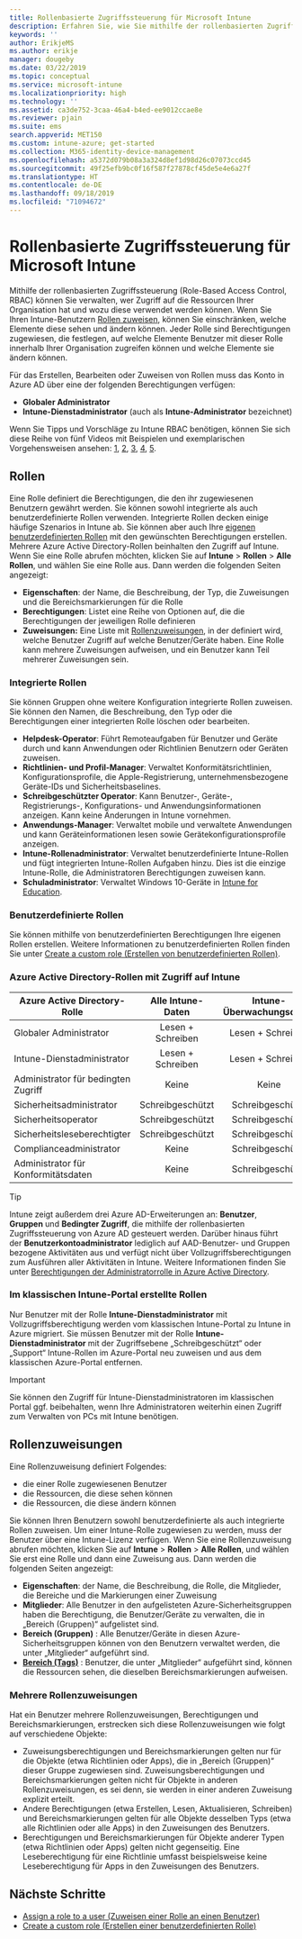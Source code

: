 ```yaml
---
title: Rollenbasierte Zugriffssteuerung für Microsoft Intune
description: Erfahren Sie, wie Sie mithilfe der rollenbasierten Zugriffssteuerung (Role-Based Access Control, RBAC) steuern können, wer in Microsoft Intune Aktionen ausführen und Änderungen vornehmen kann.
keywords: ''
author: ErikjeMS
ms.author: erikje
manager: dougeby
ms.date: 03/22/2019
ms.topic: conceptual
ms.service: microsoft-intune
ms.localizationpriority: high
ms.technology: ''
ms.assetid: ca3de752-3caa-46a4-b4ed-ee9012ccae8e
ms.reviewer: pjain
ms.suite: ems
search.appverid: MET150
ms.custom: intune-azure; get-started
ms.collection: M365-identity-device-management
ms.openlocfilehash: a5372d079b08a3a324d8ef1d98d26c07073ccd45
ms.sourcegitcommit: 49f25efb9bc0f16f587f27878cf45de5e4e6a27f
ms.translationtype: HT
ms.contentlocale: de-DE
ms.lasthandoff: 09/18/2019
ms.locfileid: "71094672"
---
```

# <a name="role-based-access-control-rbac-with-microsoft-intune"></a>Rollenbasierte Zugriffssteuerung für Microsoft Intune

Mithilfe der rollenbasierten Zugriffssteuerung (Role-Based Access Control, RBAC) können Sie verwalten, wer Zugriff auf die Ressourcen Ihrer Organisation hat und wozu diese verwendet werden können.  Wenn Sie Ihren Intune-Benutzern [Rollen zuweisen](assign-role.md), können Sie einschränken, welche Elemente diese sehen und ändern können. Jeder Rolle sind Berechtigungen zugewiesen, die festlegen, auf welche Elemente Benutzer mit dieser Rolle innerhalb Ihrer Organisation zugreifen können und welche Elemente sie ändern können.

Für das Erstellen, Bearbeiten oder Zuweisen von Rollen muss das Konto in Azure AD über eine der folgenden Berechtigungen verfügen:
- **Globaler Administrator**
- **Intune-Dienstadministrator** (auch als **Intune-Administrator** bezeichnet)

Wenn Sie Tipps und Vorschläge zu Intune RBAC benötigen, können Sie sich diese Reihe von fünf Videos mit Beispielen und exemplarischen Vorgehensweisen ansehen: [1](https://www.youtube.com/watch?v=5deXLMLcnKY), [2](https://www.youtube.com/watch?v=38dnMBLuxbQ), [3](https://www.youtube.com/watch?v=6vqg9cAkMbY), [4](https://www.youtube.com/watch?v=5yOLajFFMHE), [5](https://www.youtube.com/watch?v=P5DDvsSF4Wk).

## <a name="roles"></a>Rollen
Eine Rolle definiert die Berechtigungen, die den ihr zugewiesenen Benutzern gewährt werden.
Sie können sowohl integrierte als auch benutzerdefinierte Rollen verwenden. Integrierte Rollen decken einige häufige Szenarios in Intune ab. Sie können aber auch Ihre [eigenen benutzerdefinierten Rollen](create-custom-role.md) mit den gewünschten Berechtigungen erstellen. Mehrere Azure Active Directory-Rollen beinhalten den Zugriff auf Intune.
Wenn Sie eine Rolle abrufen möchten, klicken Sie auf **Intune** > **Rollen** > **Alle Rollen**, und wählen Sie eine Rolle aus. Dann werden die folgenden Seiten angezeigt:

- **Eigenschaften**: der Name, die Beschreibung, der Typ, die Zuweisungen und die Bereichsmarkierungen für die Rolle 
- **Berechtigungen**: Listet eine Reihe von Optionen auf, die die Berechtigungen der jeweiligen Rolle definieren
- **Zuweisungen:** Eine Liste mit [Rollenzuweisungen]( assign-role.md), in der definiert wird, welche Benutzer Zugriff auf welche Benutzer/Geräte haben. Eine Rolle kann mehrere Zuweisungen aufweisen, und ein Benutzer kann Teil mehrerer Zuweisungen sein.

### <a name="built-in-roles"></a>Integrierte Rollen
Sie können Gruppen ohne weitere Konfiguration integrierte Rollen zuweisen. Sie können den Namen, die Beschreibung, den Typ oder die Berechtigungen einer integrierten Rolle löschen oder bearbeiten.

- **Helpdesk-Operator**: Führt Remoteaufgaben für Benutzer und Geräte durch und kann Anwendungen oder Richtlinien Benutzern oder Geräten zuweisen.
- **Richtlinien- und Profil-Manager**: Verwaltet Konformitätsrichtlinien, Konfigurationsprofile, die Apple-Registrierung, unternehmensbezogene Geräte-IDs und Sicherheitsbaselines.
- **Schreibgeschützter Operator**: Kann Benutzer-, Geräte-, Registrierungs-, Konfigurations- und Anwendungsinformationen anzeigen. Kann keine Änderungen in Intune vornehmen.
- **Anwendungs-Manager**: Verwaltet mobile und verwaltete Anwendungen und kann Geräteinformationen lesen sowie Gerätekonfigurationsprofile anzeigen.
- **Intune-Rollenadministrator**: Verwaltet benutzerdefinierte Intune-Rollen und fügt integrierten Intune-Rollen Aufgaben hinzu. Dies ist die einzige Intune-Rolle, die Administratoren Berechtigungen zuweisen kann.
- **Schuladministrator**: Verwaltet Windows 10-Geräte in [Intune for Education](introduction-intune-education.md).

### <a name="custom-roles"></a>Benutzerdefinierte Rollen
Sie können mithilfe von benutzerdefinierten Berechtigungen Ihre eigenen Rollen erstellen. Weitere Informationen zu benutzerdefinierten Rollen finden Sie unter [Create a custom role (Erstellen von benutzerdefinierten Rollen)](create-custom-role.md).

### <a name="azure-active-directory-roles-with-intune-access"></a>Azure Active Directory-Rollen mit Zugriff auf Intune
| Azure Active Directory-Rolle | Alle Intune-Daten | Intune-Überwachungsdaten |
| --- | :---: | :---: |
| Globaler Administrator | Lesen + Schreiben | Lesen + Schreiben |
| Intune-Dienstadministrator | Lesen + Schreiben | Lesen + Schreiben |
| Administrator für bedingten Zugriff | Keine | Keine |
| Sicherheitsadministrator | Schreibgeschützt | Schreibgeschützt |
| Sicherheitsoperator | Schreibgeschützt | Schreibgeschützt |
| Sicherheitsleseberechtigter | Schreibgeschützt | Schreibgeschützt |
| Complianceadministrator | Keine | Schreibgeschützt |
| Administrator für Konformitätsdaten | Keine | Schreibgeschützt |

> [!TIP]
> Intune zeigt außerdem drei Azure AD-Erweiterungen an: **Benutzer**, **Gruppen** und **Bedingter Zugriff**, die mithilfe der rollenbasierten Zugriffssteuerung von Azure AD gesteuert werden. Darüber hinaus führt der **Benutzerkontoadministrator** lediglich auf AAD-Benutzer- und Gruppen bezogene Aktivitäten aus und verfügt nicht über Vollzugriffsberechtigungen zum Ausführen aller Aktivitäten in Intune. Weitere Informationen finden Sie unter [Berechtigungen der Administratorrolle in Azure Active Directory](https://docs.microsoft.com/azure/active-directory/active-directory-assign-admin-roles).
### <a name="roles-created-in-the-intune-classic-portal"></a>Im klassischen Intune-Portal erstellte Rollen
Nur Benutzer mit der Rolle **Intune-Dienstadministrator** mit Vollzugriffsberechtigung werden vom klassischen Intune-Portal zu Intune in Azure migriert. Sie müssen Benutzer mit der Rolle **Intune-Dienstadministrator** mit der Zugriffsebene „Schreibgeschützt“ oder „Support“ Intune-Rollen im Azure-Portal neu zuweisen und aus dem klassischen Azure-Portal entfernen.
> [!IMPORTANT]
> Sie können den Zugriff für Intune-Dienstadministratoren im klassischen Portal ggf. beibehalten, wenn Ihre Administratoren weiterhin einen Zugriff zum Verwalten von PCs mit Intune benötigen.

## <a name="role-assignments"></a>Rollenzuweisungen
Eine Rollenzuweisung definiert Folgendes:

- die einer Rolle zugewiesenen Benutzer
- die Ressourcen, die diese sehen können
- die Ressourcen, die diese ändern können

Sie können Ihren Benutzern sowohl benutzerdefinierte als auch integrierte Rollen zuweisen. Um einer Intune-Rolle zugewiesen zu werden, muss der Benutzer über eine Intune-Lizenz verfügen.
Wenn Sie eine Rollenzuweisung abrufen möchten, klicken Sie auf **Intune** > **Rollen** > **Alle Rollen**, und wählen Sie erst eine Rolle und dann eine Zuweisung aus. Dann werden die folgenden Seiten angezeigt:

- **Eigenschaften**: der Name, die Beschreibung, die Rolle, die Mitglieder, die Bereiche und die Markierungen einer Zuweisung
- **Mitglieder**: Alle Benutzer in den aufgelisteten Azure-Sicherheitsgruppen haben die Berechtigung, die Benutzer/Geräte zu verwalten, die in „Bereich (Gruppen)“ aufgelistet sind.
- **Bereich (Gruppen)** : Alle Benutzer/Geräte in diesen Azure-Sicherheitsgruppen können von den Benutzern verwaltet werden, die unter „Mitglieder“ aufgeführt sind.
- **[Bereich (Tags)](scope-tags.md)** : Benutzer, die unter „Mitglieder“ aufgeführt sind, können die Ressourcen sehen, die dieselben Bereichsmarkierungen aufweisen.

### <a name="multiple-role-assignments"></a>Mehrere Rollenzuweisungen
Hat ein Benutzer mehrere Rollenzuweisungen, Berechtigungen und Bereichsmarkierungen, erstrecken sich diese Rollenzuweisungen wie folgt auf verschiedene Objekte:

- Zuweisungsberechtigungen und Bereichsmarkierungen gelten nur für die Objekte (etwa Richtlinien oder Apps), die in „Bereich (Gruppen)“ dieser Gruppe zugewiesen sind. Zuweisungsberechtigungen und Bereichsmarkierungen gelten nicht für Objekte in anderen Rollenzuweisungen, es sei denn, sie werden in einer anderen Zuweisung explizit erteilt.
- Andere Berechtigungen (etwa Erstellen, Lesen, Aktualisieren, Schreiben) und Bereichsmarkierungen gelten für alle Objekte desselben Typs (etwa alle Richtlinien oder alle Apps) in den Zuweisungen des Benutzers.
- Berechtigungen und Bereichsmarkierungen für Objekte anderer Typen (etwa Richtlinien oder Apps) gelten nicht gegenseitig. Eine Leseberechtigung für eine Richtlinie umfasst beispielsweise keine Leseberechtigung für Apps in den Zuweisungen des Benutzers.

## <a name="next-steps"></a>Nächste Schritte
- [Assign a role to a user (Zuweisen einer Rolle an einen Benutzer)](assign-role.md)
- [Create a custom role (Erstellen einer benutzerdefinierten Rolle)](create-custom-role.md)

